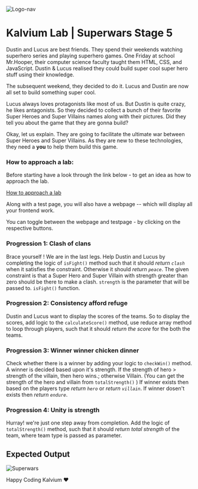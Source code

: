 ![Logo-nav](https://s3.ap-south-1.amazonaws.com/kalvi-education.github.io/front-end-web-development/Kalvium-Logo.png)

# Kalvium Lab | Superwars Stage 5

Dustin and Lucus are best friends. They spend their weekends watching superhero series and playing superhero games. One Friday at school Mr.Hooper, their computer science faculty taught them HTML, CSS, and JavaScript. Dustin & Lucus realised they could build super cool super hero stuff using their knowledge.

The subsequent weekend, they decided to do it. Lucus and Dustin are now all set to build something super cool.

Lucus always loves protagonists like most of us. But Dustin is quite crazy, he likes antagonists. So they decided to collect a bunch of their favorite Super Heroes and Super Villains names along with their pictures. Did they tell you about the game that they are gonna build?

Okay, let us explain. They are going to facilitate the ultimate war between Super Heroes and Super Villains. As they are new to these technologies, they need a **you** to help them build this game.

### How to approach a lab:

Before starting have a look through the link below - to get an idea as how to approach the lab.

[How to approach a lab](https://docs.google.com/document/d/1SZ2Pryj6kAJj63wdB2_xVJgQHq6GddeZQ3nqDXYeaBA/edit?usp=sharing)

Along with a test page, you will also have a webpage -- which will display all your frontend work.

You can toggle between the webpage and testpage - by clicking on the respective buttons.

### Progression 1: Clash of clans

Brace yourself ! We are in the last legs. Help Dustin and Lucus by completing the logic of `isFight()` method such that it should _return `clash`_ when it satisfies the constraint. Otherwise it should _return `peace`_. The given constraint is that a Super Hero and Super Villain with strength greater than zero should be there to make a clash. `strength` is the parameter that will be passed to. `isFight()` function.

### Progression 2: Consistency afford refuge

Dustin and Lucus want to display the scores of the teams. So to display the scores, add logic to the `calculateScore()` method, use reduce array method to loop through players, such that it should _return the score_ for the both the teams.

### Progression 3: Winner winner chicken dinner

Check whether there is a winner by adding your logic to `checkWin()` method. A winner is decided based upon it's strength. If the strength of hero > strength of the villain, then hero wins.; otherwise Villain. (You can get the strength of the hero and villain from `totalStrength()` ) If winner exists then based on the players type _return `hero`_ or _return `villain`_. If winner dosen't exists then _return `endure`_.

### Progression 4: Unity is strength

Hurray! we're just one step away from completion. Add the logic of `totalStrength()` method, such that it should _return total strength_ of the team, where team type is passed as parameter.

## Expected Output

![Superwars](https://s3.ap-south-1.amazonaws.com/kalvi-education.github.io/front-end-web-development/superwars-oops-part2.png)

Happy Coding Kalvium ❤️
